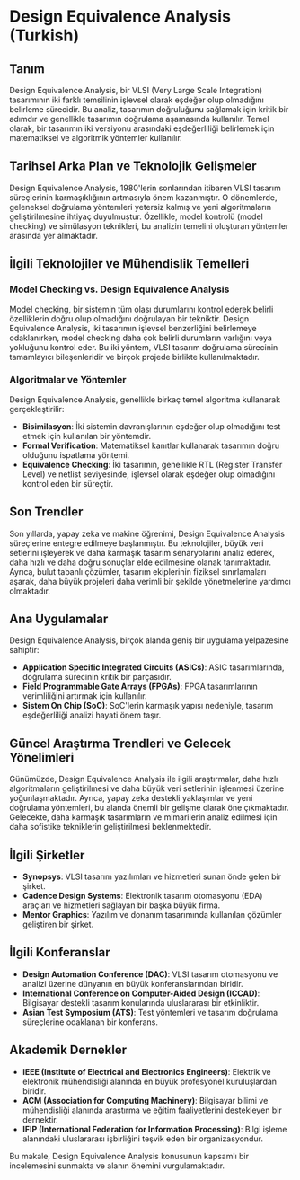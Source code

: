 # Design Equivalence Analysis (Turkish)

## Tanım

Design Equivalence Analysis, bir VLSI (Very Large Scale Integration) tasarımının iki farklı temsilinin işlevsel olarak eşdeğer olup olmadığını belirleme sürecidir. Bu analiz, tasarımın doğruluğunu sağlamak için kritik bir adımdır ve genellikle tasarımın doğrulama aşamasında kullanılır. Temel olarak, bir tasarımın iki versiyonu arasındaki eşdeğerliliği belirlemek için matematiksel ve algoritmik yöntemler kullanılır.

## Tarihsel Arka Plan ve Teknolojik Gelişmeler

Design Equivalence Analysis, 1980'lerin sonlarından itibaren VLSI tasarım süreçlerinin karmaşıklığının artmasıyla önem kazanmıştır. O dönemlerde, geleneksel doğrulama yöntemleri yetersiz kalmış ve yeni algoritmaların geliştirilmesine ihtiyaç duyulmuştur. Özellikle, model kontrolü (model checking) ve simülasyon teknikleri, bu analizin temelini oluşturan yöntemler arasında yer almaktadır.

## İlgili Teknolojiler ve Mühendislik Temelleri

### Model Checking vs. Design Equivalence Analysis

Model checking, bir sistemin tüm olası durumlarını kontrol ederek belirli özelliklerin doğru olup olmadığını doğrulayan bir tekniktir. Design Equivalence Analysis, iki tasarımın işlevsel benzerliğini belirlemeye odaklanırken, model checking daha çok belirli durumların varlığını veya yokluğunu kontrol eder. Bu iki yöntem, VLSI tasarım doğrulama sürecinin tamamlayıcı bileşenleridir ve birçok projede birlikte kullanılmaktadır.

### Algoritmalar ve Yöntemler

Design Equivalence Analysis, genellikle birkaç temel algoritma kullanarak gerçekleştirilir:

- **Bisimilasyon**: İki sistemin davranışlarının eşdeğer olup olmadığını test etmek için kullanılan bir yöntemdir.
- **Formal Verification**: Matematiksel kanıtlar kullanarak tasarımın doğru olduğunu ispatlama yöntemi.
- **Equivalence Checking**: İki tasarımın, genellikle RTL (Register Transfer Level) ve netlist seviyesinde, işlevsel olarak eşdeğer olup olmadığını kontrol eden bir süreçtir.

## Son Trendler

Son yıllarda, yapay zeka ve makine öğrenimi, Design Equivalence Analysis süreçlerine entegre edilmeye başlanmıştır. Bu teknolojiler, büyük veri setlerini işleyerek ve daha karmaşık tasarım senaryolarını analiz ederek, daha hızlı ve daha doğru sonuçlar elde edilmesine olanak tanımaktadır. Ayrıca, bulut tabanlı çözümler, tasarım ekiplerinin fiziksel sınırlamaları aşarak, daha büyük projeleri daha verimli bir şekilde yönetmelerine yardımcı olmaktadır.

## Ana Uygulamalar

Design Equivalence Analysis, birçok alanda geniş bir uygulama yelpazesine sahiptir:

- **Application Specific Integrated Circuits (ASICs)**: ASIC tasarımlarında, doğrulama sürecinin kritik bir parçasıdır.
- **Field Programmable Gate Arrays (FPGAs)**: FPGA tasarımlarının verimliliğini artırmak için kullanılır.
- **Sistem On Chip (SoC)**: SoC'lerin karmaşık yapısı nedeniyle, tasarım eşdeğerliliği analizi hayati önem taşır.

## Güncel Araştırma Trendleri ve Gelecek Yönelimleri

Günümüzde, Design Equivalence Analysis ile ilgili araştırmalar, daha hızlı algoritmaların geliştirilmesi ve daha büyük veri setlerinin işlenmesi üzerine yoğunlaşmaktadır. Ayrıca, yapay zeka destekli yaklaşımlar ve yeni doğrulama yöntemleri, bu alanda önemli bir gelişme olarak öne çıkmaktadır. Gelecekte, daha karmaşık tasarımların ve mimarilerin analiz edilmesi için daha sofistike tekniklerin geliştirilmesi beklenmektedir.

## İlgili Şirketler

- **Synopsys**: VLSI tasarım yazılımları ve hizmetleri sunan önde gelen bir şirket.
- **Cadence Design Systems**: Elektronik tasarım otomasyonu (EDA) araçları ve hizmetleri sağlayan bir başka büyük firma.
- **Mentor Graphics**: Yazılım ve donanım tasarımında kullanılan çözümler geliştiren bir şirket.

## İlgili Konferanslar

- **Design Automation Conference (DAC)**: VLSI tasarım otomasyonu ve analizi üzerine dünyanın en büyük konferanslarından biridir.
- **International Conference on Computer-Aided Design (ICCAD)**: Bilgisayar destekli tasarım konularında uluslararası bir etkinliktir.
- **Asian Test Symposium (ATS)**: Test yöntemleri ve tasarım doğrulama süreçlerine odaklanan bir konferans.

## Akademik Dernekler

- **IEEE (Institute of Electrical and Electronics Engineers)**: Elektrik ve elektronik mühendisliği alanında en büyük profesyonel kuruluşlardan biridir.
- **ACM (Association for Computing Machinery)**: Bilgisayar bilimi ve mühendisliği alanında araştırma ve eğitim faaliyetlerini destekleyen bir dernektir.
- **IFIP (International Federation for Information Processing)**: Bilgi işleme alanındaki uluslararası işbirliğini teşvik eden bir organizasyondur.

Bu makale, Design Equivalence Analysis konusunun kapsamlı bir incelemesini sunmakta ve alanın önemini vurgulamaktadır.
